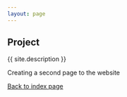 ```yaml
---
layout: page
---
```


## Project
{{ site.description }}

Creating a second page to the website

[Back to index page](index.md)
